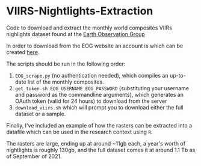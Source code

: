 # VIIRS-Nightlights-Extraction

Code to download and extract the monthly world composites VIIRs nighlights dataset found at the [Earth Observation Group](https://payneinstitute.mines.edu/eog/nighttime-lights/) 

In order to download from the EOG website an account is which can be created [here](https://eogdata.mines.edu/products/register/). 

The scripts should be run in the following order: 

1. `EOG_scrape.py` (no authentication needed), which compiles an up-to-date list of the monthly composites. 
2. `get_token.sh EOG_USERNAME EOG_PASSWORD` (substituting your username and password as the commandline arguments), which generates an OAuth token (valid for 24 hours) to download from the server 
3.  `download_viirs.sh` which will prompt you to download either the full dataset or a sample. 

Finally, I've included an example of how the rasters can be extracted into a datafile which can be used in the research context using `R`. 

The rasters are large, ending up at around ~11gb each, a year's worth of nightlights is roughly 130gb, and the full dataset comes it at around 1.1 Tb as of September of 2021. 
